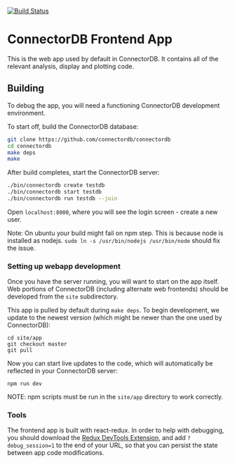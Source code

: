 [![Build Status](https://travis-ci.org/connectordb/connectordb-frontend.svg?branch=master)](https://travis-ci.org/connectordb/connectordb-frontend)

# ConnectorDB Frontend App

This is the web app used by default in ConnectorDB. It contains all of the relevant analysis, display and plotting code.


## Building

To debug the app, you will need a functioning ConnectorDB development environment.

To start off, build the ConnectorDB database:

```bash
git clone https://github.com/connectordb/connectordb
cd connectordb
make deps
make
```

After build completes, start the ConnectorDB server:

```bash
./bin/connectordb create testdb
./bin/connectordb start testdb
./bin/connectordb run testdb --join
```

Open `localhost:8000`, where you will see the login screen - create a new user.

Note: On ubuntu your build might fail on npm step. This is because node is installed as nodejs.
`sudo ln -s /usr/bin/nodejs /usr/bin/node` should fix the issue.

### Setting up webapp development

Once you have the server running, you will want to start on the app itself. Web portions of ConnectorDB (including alternate web frontends) should be developed from the `site` subdirectory.

This app is pulled by default during `make deps`. To begin development, we update to the newest version (which might be newer than the one used by ConnectorDB):

```
cd site/app
git checkout master
git pull
```

Now you can start live updates to the code, which will automatically be reflected in your ConnectorDB server:

```
npm run dev
```

NOTE: npm scripts must be run in the `site/app` directory to work correctly.


### Tools

The frontend app is built with react-redux. In order to help with debugging, you should download the [Redux DevTools Extension](https://github.com/zalmoxisus/redux-devtools-extension), and add `?debug_session=1` to the end of your URL, so that you can persist the state between app code modifications.
